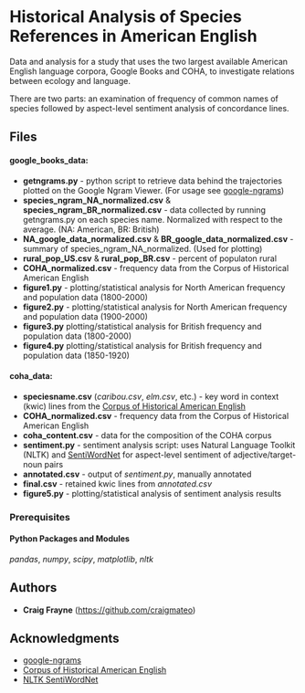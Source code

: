 # Historical Analysis of Species References in American English 

Data and analysis for a study that uses the two largest available American English language corpora, Google Books and COHA, to investigate relations between ecology and language. 

There are two parts: an examination of frequency of common names of species followed by aspect-level sentiment analysis of concordance lines.

## Files

#### google_books_data:
* **getngrams.py** - python script to retrieve data behind the trajectories plotted on the Google Ngram Viewer. (For usage see [google-ngrams](https://github.com/econpy/google-ngrams))
* **species_ngram_NA_normalized.csv** & **species_ngram_BR_normalized.csv** - data collected by running getngrams.py on each species name. Normalized with respect to the average. (NA: American, BR: British)  
* **NA_google_data_normalized.csv** & **BR_google_data_normalized.csv** - summary of species_ngram_NA_normalized. (Used for plotting) 
* **rural_pop_US.csv** & **rural_pop_BR.csv** - percent of populaton rural
* **COHA_normalized.csv** - frequency data from the Corpus of Historical American English
* **figure1.py** - plotting/statistical analysis for North American frequency and population data (1800-2000)
* **figure2.py** - plotting/statistical analysis for North American frequency and population data (1900-2000)
* **figure3.py** plotting/statistical analysis for British frequency and population data (1800-2000) 
* **figure4.py** plotting/statistical analysis for British frequency and population data (1850-1920)

#### coha_data:
* **speciesname.csv** (*caribou.csv*, *elm.csv*, etc.) - key word in context (kwic) lines from the [Corpus of Historical American English](https://corpus.byu.edu/coha/)
* **COHA_normalized.csv** - frequency data from the Corpus of Historical American English
* **coha_content.csv** - data for the composition of the COHA corpus
* **sentiment.py** - sentiment analysis script: uses Natural Language Toolkit (NLTK) and [SentiWordNet](http://www.nltk.org/_modules/nltk/corpus/reader/sentiwordnet.html) for aspect-level sentiment of adjective/target-noun pairs  
* **annotated.csv** - output of *sentiment.py*, manually annotated
* **final.csv** - retained kwic lines from *annotated.csv*
* **figure5.py** - plotting/statistical analysis of sentiment analysis results  

### Prerequisites

#### Python Packages and Modules
*pandas*, *numpy*, *scipy*, *matplotlib*, *nltk*

## Authors

* **Craig Frayne** (https://github.com/craigmateo)

## Acknowledgments

* [google-ngrams](https://github.com/econpy/google-ngrams) 
* [Corpus of Historical American English](https://corpus.byu.edu/coha/)
* [NLTK SentiWordNet](http://www.nltk.org/_modules/nltk/corpus/reader/sentiwordnet.html)
